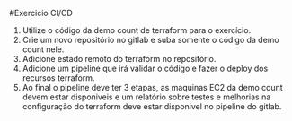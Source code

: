 #Exercicio CI/CD

1. Utilize o código da demo count de terraform para o exercício. 
2. Crie um novo repositório no gitlab e suba somente o código da demo count nele.
3. Adicione estado remoto do terraform no repositório.
4. Adicione um pipeline que irá validar o código e fazer o deploy dos recursos terraform.
5. Ao final o pipeline deve ter 3 etapas, as maquinas EC2 da demo count devem estar disponiveis e um relatório sobre testes e melhorias na configuração do terraform deve estar disponivel no pipeline do gitlab.